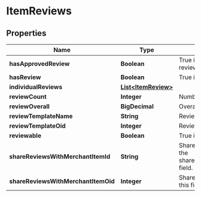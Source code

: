 

# ItemReviews


## Properties

| Name | Type | Description | Notes |
|------------ | ------------- | ------------- | -------------|
|**hasApprovedReview** | **Boolean** | True if the item has an approved review |  [optional] |
|**hasReview** | **Boolean** | True if the item has a review |  [optional] |
|**individualReviews** | [**List&lt;ItemReview&gt;**](ItemReview.md) |  |  [optional] |
|**reviewCount** | **Integer** | Number of approved reviews |  [optional] |
|**reviewOverall** | **BigDecimal** | Overall score of reviews |  [optional] |
|**reviewTemplateName** | **String** | Review template name |  [optional] |
|**reviewTemplateOid** | **Integer** | Review template object identifier |  [optional] |
|**reviewable** | **Boolean** | True if the item is reviewable |  [optional] |
|**shareReviewsWithMerchantItemId** | **String** | Share reviews with item id.  To set, use the share_reviews_with_merchant_item_oid field. |  [optional] |
|**shareReviewsWithMerchantItemOid** | **Integer** | Share reviews with item oid.  To null out this field, set teh value to zero. |  [optional] |



